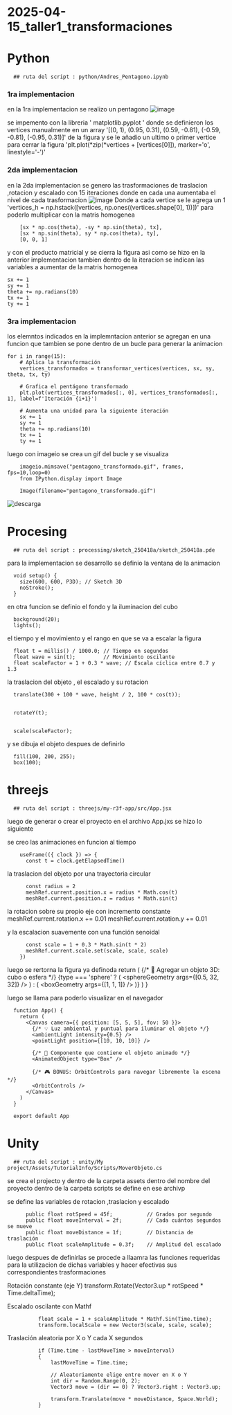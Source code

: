 # 2025-04-15_taller1_transformaciones

# Python
      ## ruta del script : python/Andres_Pentagono.ipynb

### 1ra implementacion
en la 1ra implementacion se realizo un pentagono ![image](https://github.com/user-attachments/assets/b389af28-536b-4865-b270-c2fa8bdb8389)

se impemento con la libreria ' matplotlib.pyplot ' donde se definieron los vertices manualmente en un array '[(0, 1), (0.95, 0.31), (0.59, -0.81), (-0.59, -0.81), (-0.95, 0.31)]'  de la figura y se le añadio un ultimo o primer vertice para cerrar la figura  'plt.plot(*zip(*vertices + [vertices[0]]), marker='o', linestyle='-')'
### 2da implementacion
en la 2da implementacion se genero las trasformaciones de traslacion ,rotacion y escalado con 15 iteraciones donde en cada una aumentaba el nivel de cada trasformacion ![image](https://github.com/user-attachments/assets/44ab96ef-8c53-4228-84f1-b7447a8f049d) Donde a cada vertice se le agrega un 1 'vertices_h = np.hstack([vertices, np.ones((vertices.shape[0], 1))])'
para poderlo multiplicar con la matris homogenea

        [sx * np.cos(theta), -sy * np.sin(theta), tx],
        [sx * np.sin(theta), sy * np.cos(theta), ty],
        [0, 0, 1]
  
y con el producto matricial y se cierra la figura asi como se hizo en la anterior implementacion tambien dentro de la iteracion se indican las variables a aumentar de la matris homogenea

    sx += 1
    sy += 1
    theta += np.radians(10)
    tx += 1
    ty += 1

### 3ra implementacion
los elemntos indicados en la implemntacion anterior se agregan en una funcion que tambien se pone dentro de un bucle para generar la animacion 

    for i in range(15):
        # Aplica la transformación
        vertices_transformados = transformar_vertices(vertices, sx, sy, theta, tx, ty)
    
        # Grafica el pentágono transformado
        plt.plot(vertices_transformados[:, 0], vertices_transformados[:, 1], label=f'Iteración {i+1}')
    
        # Aumenta una unidad para la siguiente iteración
        sx += 1
        sy += 1
        theta += np.radians(10)
        tx += 1
        ty += 1
luego con imageio se crea un gif del bucle y se visualiza
        
        imageio.mimsave("pentagono_transformado.gif", frames, fps=10,loop=0)
        from IPython.display import Image

        Image(filename="pentagono_transformado.gif")
![descarga](https://github.com/user-attachments/assets/8e43ef09-e70c-4952-93bd-cc727c81efb8)


# Procesing
      ## ruta del script : processing/sketch_250418a/sketch_250418a.pde

para la implementacion se desarrollo
se definio la ventana de la animacion

      void setup() {
        size(600, 600, P3D); // Sketch 3D
        noStroke();
      }
en otra funcion  se definio  el fondo y la iluminacion del cubo

      background(20);
      lights(); 
el tiempo y el movimiento y el rango en que  se va a escalar la figura 

      float t = millis() / 1000.0; // Tiempo en segundos
      float wave = sin(t);         // Movimiento oscilante
      float scaleFactor = 1 + 0.3 * wave; // Escala cíclica entre 0.7 y 1.3

la traslacion del objeto , el escalado y su rotacion

      translate(300 + 100 * wave, height / 2, 100 * cos(t));
    

      rotateY(t);
    

      scale(scaleFactor);
    
y se dibuja el objeto despues de definirlo 

      fill(100, 200, 255);
      box(100);


# threejs
      ## ruta del script : threejs/my-r3f-app/src/App.jsx
luego de generar o crear el proyecto en el archivo App.jxs se hizo lo siguiente

se creo las animaciones en funcion al tiempo
      
        useFrame(({ clock }) => {
          const t = clock.getElapsedTime()
      
la traslacion del objeto por una trayectoria circular 

          const radius = 2
          meshRef.current.position.x = radius * Math.cos(t)
          meshRef.current.position.z = radius * Math.sin(t)
      
la rotacion  sobre su propio eje con incremento constante
          meshRef.current.rotation.x += 0.01
          meshRef.current.rotation.y += 0.01
      
y la escalacion suavemente con una función senoidal 

          const scale = 1 + 0.3 * Math.sin(t * 2)
          meshRef.current.scale.set(scale, scale, scale)
        })

luego se rertorna la figura ya definoda 
        return (
          <mesh ref={meshRef}>
            {/* 🎲 Agregar un objeto 3D: cubo o esfera */}
            {type === 'sphere' ? (
              <sphereGeometry args={[0.5, 32, 32]} />
            ) : (
              <boxGeometry args={[1, 1, 1]} />
            )}
            <meshStandardMaterial color="skyblue" />
          </mesh>
        )
      }

luego se llama para poderlo visualizar en el navegador

      function App() {
        return (
          <Canvas camera={{ position: [5, 5, 5], fov: 50 }}>
            {/* 💡 Luz ambiental y puntual para iluminar el objeto */}
            <ambientLight intensity={0.5} />
            <pointLight position={[10, 10, 10]} />
            
            {/* 🎲 Componente que contiene el objeto animado */}
            <AnimatedObject type="Box" />
      
            {/* 🎮 BONUS: OrbitControls para navegar libremente la escena */}
            <OrbitControls />
          </Canvas>
        )
      }
      
      export default App
# Unity
      ## ruta del script : unity/My project/Assets/TutorialInfo/Scripts/MoverObjeto.cs
  
se crea el projecto y dentro de la carpeta assets  dentro del nombre del proyecto dentro de la carpeta scripts se define en ese archivp

se define las variables de rotacion ,traslacion y escalado

          public float rotSpeed = 45f;           // Grados por segundo
          public float moveInterval = 2f;        // Cada cuántos segundos se mueve
          public float moveDistance = 1f;        // Distancia de traslación
          public float scaleAmplitude = 0.3f;    // Amplitud del escalado
      
luego despues de definirlas se procede a llaamra las funciones requeridas para la utilizacion de dichas variables y hacer efectivas sus correspondientes trasformaciones 
      
Rotación constante (eje Y)
              transform.Rotate(Vector3.up * rotSpeed * Time.deltaTime);
      
 Escalado oscilante con Mathf
 
              float scale = 1 + scaleAmplitude * Mathf.Sin(Time.time);
              transform.localScale = new Vector3(scale, scale, scale);
      
Traslación aleatoria por X o Y cada X segundos

              if (Time.time - lastMoveTime > moveInterval)
              {
                  lastMoveTime = Time.time;
      
                  // Aleatoriamente elige entre mover en X o Y
                  int dir = Random.Range(0, 2);
                  Vector3 move = (dir == 0) ? Vector3.right : Vector3.up;
      
                  transform.Translate(move * moveDistance, Space.World);
              }
        

